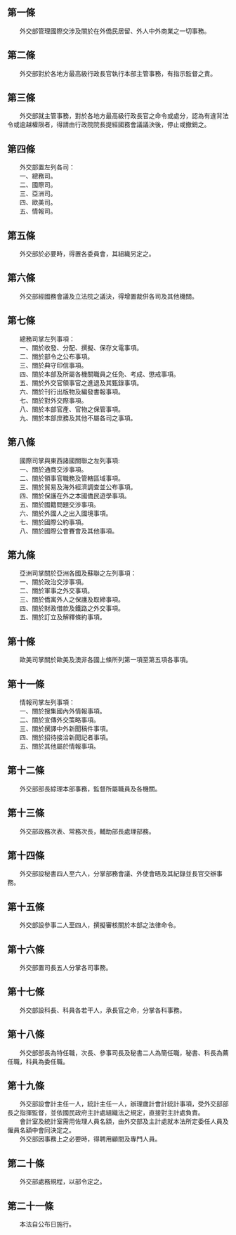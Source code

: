 第一條 
-------
　　外交部管理國際交涉及關於在外僑民居留、外人中外商業之一切事務。  


第二條 
-------
　　外交部對於各地方最高級行政長官執行本部主管事務，有指示監督之責。  


第三條 
-------
　　外交部就主管事務，對於各地方最高級行政長官之命令或處分，認為有違背法令或逾越權限者，得請由行政院院長提經國務會議議決後，停止或撤銷之。  


第四條 
-------
　　外交部置左列各司：  
　　一、總務司。  
　　二、國際司。  
　　三、亞洲司。  
　　四、歐美司。  
　　五、情報司。  


第五條 
-------
　　外交部於必要時，得置各委員會，其組織另定之。  


第六條 
-------
　　外交部經國務會議及立法院之議決，得增置裁併各司及其他機關。  


第七條 
-------
　　總務司掌左列事項：  
　　一、關於收發、分配、撰擬、保存文電事項。  
　　二、關於部令之公布事項。  
　　三、關於典守印信事項。  
　　四、關於本部及所屬各機關職員之任免、考成、懲戒事項。  
　　五、關於外交官領事官之進退及其甄錄事項。  
　　六、關於刊行出版物及編發書報事項。  
　　七、關於對外交際事項。  
　　八、關於本部官產、官物之保管事項。  
　　九、關於本部庶務及其他不屬各司之事項。  


第八條 
-------
　　國際司掌與東西諸國關聯之左列事項:  
　　一、關於通商交涉事項。  
　　二、關於領事官職務及管轄區域事項。  
　　三、關於貿易及海外經濟調查並公布事項。  
　　四、關於保護在外之本國僑民遊學事項。  
　　五、關於國籍問題交涉事項。  
　　六、關於外國人之出入國境事項。  
　　七、關於國際公約事項。  
　　八、關於國際公會賽會及其他事項。  


第九條 
-------
　　亞洲司掌關於亞洲各國及蘇聯之左列事項：  
　　一、關於政治交涉事項。  
　　二、關於軍事之外交事項。  
　　三、關於僑寓外人之保護及取締事項。  
　　四、關於財政借款及鐵路之外交事項。  
　　五、關於訂立及解釋條約事項。  


第十條 
-------
　　歐美司掌關於歐美及澳非各國上條所列第一項至第五項各事項。  


第十一條 
---------
　　情報司掌左列事項：  
　　一、關於搜集國內外情報事項。  
　　二、關於宣傳外交策略事項。  
　　三、關於撰譯中外新聞稿件事項。  
　　四、關於招待接洽新聞記者事項。  
　　五、關於其他屬於情報事項。  


第十二條 
---------
　　外交部部長綜理本部事務，監督所屬職員及各機關。  


第十三條 
---------
　　外交部政務次表、常務次長，輔助部長處理部務。  


第十四條 
---------
　　外交部設秘書四人至六人，分掌部務會議、外使會晤及其紀錄並長官交辦事務。  


第十五條 
---------
　　外交部設參事二人至四人，撰擬審核關於本部之法律命令。  


第十六條 
---------
　　外交部置司長五人分掌各司事務。  


第十七條 
---------
　　外交部設科長、科員各若干人，承長官之命，分掌各科事務。  


第十八條 
---------
　　外交部部長為特任職，次長、參事司長及秘書二人為簡任職，秘書、科長為薦任職，科員為委任職。  


第十九條 
---------
　　外交部設會計主任一人，統計主任一人，辦理歲計會計統計事項，受外交部部長之指揮監督，並依國民政府主計處組織法之規定，直接對主計處負責。  
　　會計室及統計室需用佐理人員名額，由外交部及主計處就本法所定委任人員及僱員名額中會同決定之。  
　　外交部因事務上之必要時，得聘用顧間及專門人員。  


第二十條 
---------
　　外交部處務規程，以部令定之。  


第二十一條 
-----------
　　本法自公布日施行。